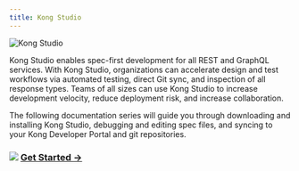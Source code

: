 ```yaml
---
title: Kong Studio
---
```


![Kong Studio](https://doc-assets.konghq.com/studio/1.0/kong-studio-welcome.png)

Kong Studio enables spec-first development for all REST and GraphQL services. With Kong Studio, organizations can accelerate design and test workflows via automated testing, direct Git sync, and inspection of all response types. Teams 
of all sizes can use Kong Studio to increase development velocity, reduce deployment risk, and increase collaboration.

The following documentation series will guide you through downloading and installing Kong Studio, debugging and editing spec files, and syncing to your Kong Developer Portal and git repositories.


<div class="docs-grid">
  <div class="docs-grid-block">
    <h3>
        <img src="/assets/images/icons/documentation/icn-doc-reference.svg" />
        <a href="/studio/{{page.kong_version}}/overview">Get Started &rarr;</a>
    </h3>
  </div>
</div>

